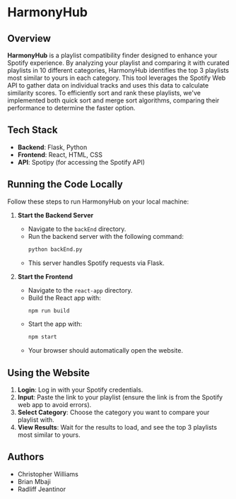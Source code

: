 # HarmonyHub

## Overview

**HarmonyHub** is a playlist compatibility finder designed to enhance your Spotify experience. By analyzing your playlist and comparing it with curated playlists in 10 different categories, HarmonyHub identifies the top 3 playlists most similar to yours in each category. This tool leverages the Spotify Web API to gather data on individual tracks and uses this data to calculate similarity scores. To efficiently sort and rank these playlists, we've implemented both quick sort and merge sort algorithms, comparing their performance to determine the faster option.

## Tech Stack

- **Backend**: Flask, Python
- **Frontend**: React, HTML, CSS
- **API**: Spotipy (for accessing the Spotify API)

## Running the Code Locally

Follow these steps to run HarmonyHub on your local machine:

1. **Start the Backend Server**
   - Navigate to the `backEnd` directory.
   - Run the backend server with the following command:
     ```bash
     python backEnd.py
     ```
   - This server handles Spotify requests via Flask.

2. **Start the Frontend**
   - Navigate to the `react-app` directory.
   - Build the React app with:
     ```bash
     npm run build
     ```
   - Start the app with:
     ```bash
     npm start
     ```
   - Your browser should automatically open the website.

## Using the Website

1. **Login**: Log in with your Spotify credentials.
2. **Input**: Paste the link to your playlist (ensure the link is from the Spotify web app to avoid errors).
3. **Select Category**: Choose the category you want to compare your playlist with.
4. **View Results**: Wait for the results to load, and see the top 3 playlists most similar to yours.

## Authors

- Christopher Williams
- Brian Mbaji
- Radliff Jeantinor
